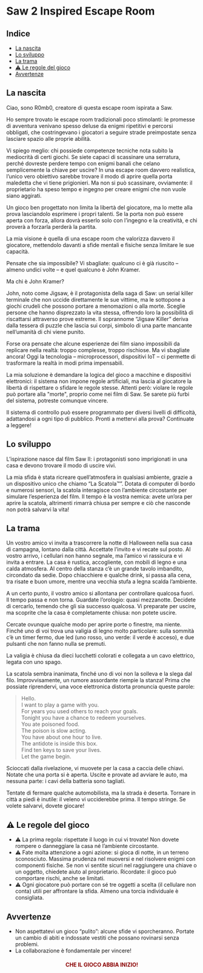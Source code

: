 <!-- # About the project -->

# Saw 2 Inspired Escape Room

## Indice
- [La nascita](#la-nascita)
- [Lo sviluppo](#lo-sviluppo)
- [La trama](#la-trama)
- [⚠️ Le regole del gioco](#le-regole-del-gioco)
- [Avvertenze](#avvertenze)

## La nascita

Ciao, sono R0mb0, creatore di questa escape room ispirata a Saw.

Ho sempre trovato le escape room tradizionali poco stimolanti: le promesse di avventura venivano spesso deluse da enigmi ripetitivi e percorsi obbligati, che costringevano i giocatori a seguire strade preimpostate senza lasciare spazio alle proprie abilità.

Vi spiego meglio: chi possiede competenze tecniche nota subito la mediocrità di certi giochi. Se siete capaci di scassinare una serratura, perché dovreste perdere tempo con enigmi banali che celano semplicemente la chiave per uscire? In una escape room davvero realistica, l’unico vero obiettivo sarebbe trovare il modo di aprire quella porta maledetta che vi tiene prigionieri. Ma non si può scassinare, ovviamente: il proprietario ha speso tempo e ingegno per creare enigmi che non vuole siano aggirati.

Un gioco ben progettato non limita la libertà del giocatore, ma lo mette alla prova lasciandolo esprimere i propri talenti. Se la porta non può essere aperta con forza, allora dovrà esserlo solo con l’ingegno e la creatività, e chi proverà a forzarla perderà la partita.

La mia visione è quella di una escape room che valorizza davvero il giocatore, mettendolo davanti a sfide mentali e fisiche senza limitare le sue capacità.

Pensate che sia impossibile? Vi sbagliate: qualcuno ci è già riuscito – almeno undici volte – e quel qualcuno è John Kramer.

Ma chi è John Kramer?

John, noto come Jigsaw, è il protagonista della saga di Saw: un serial killer terminale che non uccide direttamente le sue vittime, ma le sottopone a giochi crudeli che possono portare a menomazioni o alla morte. Sceglie persone che hanno disprezzato la vita stessa, offrendo loro la possibilità di riscattarsi attraverso prove estreme. Il soprannome “Jigsaw Killer” deriva dalla tessera di puzzle che lascia sui corpi, simbolo di una parte mancante nell’umanità di chi viene punito.

Forse ora pensate che alcune esperienze dei film siano impossibili da replicare nella realtà: troppo complesse, troppo rischiose. Ma vi sbagliate ancora! Oggi la tecnologia – microprocessori, dispositivi IoT – ci permette di trasformare la realtà in modi prima impensabili.

La mia soluzione è demandare la logica del gioco a macchine e dispositivi elettronici: il sistema non impone regole artificiali, ma lascia al giocatore la libertà di rispettare o sfidare le regole stesse. Attenti però: violare le regole può portare alla "morte", proprio come nei film di Saw. Se sarete più furbi del sistema, potreste comunque vincere.

Il sistema di controllo può essere programmato per diversi livelli di difficoltà, adattandosi a ogni tipo di pubblico. Pronti a mettervi alla prova? Continuate a leggere!

## Lo sviluppo

L’ispirazione nasce dal film Saw II: i protagonisti sono imprigionati in una casa e devono trovare il modo di uscire vivi.

La mia sfida è stata ricreare quell’atmosfera in qualsiasi ambiente, grazie a un dispositivo unico che chiamo “La Scatola™”. Dotata di computer di bordo e numerosi sensori, la scatola interagisce con l’ambiente circostante per simulare l’esperienza del film. Il tempo è la vostra nemica: avete un’ora per aprire la scatola, altrimenti rimarrà chiusa per sempre e ciò che nasconde non potrà salvarvi la vita!

## La trama

Un vostro amico vi invita a trascorrere la notte di Halloween nella sua casa di campagna, lontano dalla città. Accettate l’invito e vi recate sul posto. Al vostro arrivo, i cellulari non hanno segnale, ma l’amico vi rassicura e vi invita a entrare. La casa è rustica, accogliente, con mobili di legno e una calda atmosfera. Al centro della stanza c’è un grande tavolo imbandito, circondato da sedie. Dopo chiacchiere e qualche drink, si passa alla cena, tra risate e buon umore, mentre una vecchia stufa a legna scalda l’ambiente.

A un certo punto, il vostro amico si allontana per controllare qualcosa fuori. Il tempo passa e non torna. Guardate l’orologio: quasi mezzanotte. Decidete di cercarlo, temendo che gli sia successo qualcosa. Vi preparate per uscire, ma scoprite che la casa è completamente chiusa: non potete uscire.

Cercate ovunque qualche modo per aprire porte o finestre, ma niente. Finché uno di voi trova una valigia di legno molto particolare: sulla sommità c’è un timer fermo, due led (uno rosso, uno verde: il verde è acceso), e due pulsanti che non fanno nulla se premuti.

La valigia è chiusa da dieci lucchetti colorati e collegata a un cavo elettrico, legata con uno spago.

La scatola sembra inanimata, finché uno di voi non la solleva e la slega dal filo. Improvvisamente, un rumore assordante riempie la stanza! Prima che possiate riprendervi, una voce elettronica distorta pronuncia queste parole:

> Hello.  
> I want to play a game with you.  
> For years you used others to reach your goals.  
> Tonight you have a chance to redeem yourselves.  
> You ate poisoned food.  
> The poison is slow acting.  
> You have about one hour to live.  
> The antidote is inside this box.  
> Find ten keys to save your lives.  
> Let the game begin.

Scioccati dalla rivelazione, vi muovete per la casa a caccia delle chiavi. Notate che una porta si è aperta. Uscite e provate ad avviare le auto, ma nessuna parte: i cavi della batteria sono tagliati.

Tentate di fermare qualche automobilista, ma la strada è deserta. Tornare in città a piedi è inutile: il veleno vi ucciderebbe prima. Il tempo stringe. Se volete salvarvi, dovete giocare!

## ⚠️ Le regole del gioco

- ⚠️ La prima regola: rispettate il luogo in cui vi trovate! Non dovete rompere o danneggiare la casa né l’ambiente circostante.
- ⚠️ Fate molta attenzione a ogni azione: si gioca di notte, in un terreno sconosciuto. Massima prudenza nel muoversi e nel risolvere enigmi con componenti fisiche. Se non vi sentite sicuri nel raggiungere una chiave o un oggetto, chiedete aiuto al proprietario. Ricordate: il gioco può comportare rischi, anche se limitati.
- ⚠️ Ogni giocatore può portare con sé tre oggetti a scelta (il cellulare non conta) utili per affrontare la sfida. Almeno una torcia individuale è consigliata.

## Avvertenze

- Non aspettatevi un gioco “pulito”: alcune sfide vi sporcheranno. Portate un cambio di abiti e indossate vestiti che possano rovinarsi senza problemi.
- La collaborazione è fondamentale per vincere!

<div align="center">
  <h4 style="color: DarkRed;">CHE IL GIOCO ABBIA INIZIO!</h4>
</div>
